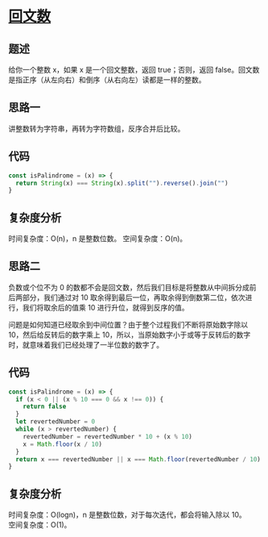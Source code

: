# [回文数](https://leetcode.cn/problems/palindrome-number/)

## 题述

给你一个整数 x，如果 x 是一个回文整数，返回 true；否则，返回 false。回文数是指正序（从左向右）和倒序（从右向左）读都是一样的整数。

## 思路一

讲整数转为字符串，再转为字符数组，反序合并后比较。

## 代码

```javascript
const isPalindrome = (x) => {
  return String(x) === String(x).split("").reverse().join("")
}
```

## 复杂度分析

时间复杂度：O(n)，n 是整数位数。
空间复杂度：O(n)。

## 思路二

负数或个位不为 0 的数都不会是回文数，然后我们目标是将整数从中间拆分成前后两部分，我们通过对 10 取余得到最后一位，再取余得到倒数第二位，依次进行，我们将取余后的值乘 10 进行升位，就得到反序的值。

问题是如何知道已经取余到中间位置？由于整个过程我们不断将原始数字除以 10，然后给反转后的数字乘上 10，所以，当原始数字小于或等于反转后的数字时，就意味着我们已经处理了一半位数的数字了。

## 代码

```javascript
const isPalindrome = (x) => {
  if (x < 0 || (x % 10 === 0 && x !== 0)) {
    return false
  }
  let revertedNumber = 0
  while (x > revertedNumber) {
    revertedNumber = revertedNumber * 10 + (x % 10)
    x = Math.floor(x / 10)
  }
  return x === revertedNumber || x === Math.floor(revertedNumber / 10)
}
```

## 复杂度分析

时间复杂度：O(logn)，n 是整数位数，对于每次迭代，都会将输入除以 10。  
空间复杂度：O(1)。
